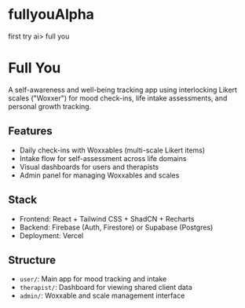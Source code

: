 # fullyouAlpha
first try ai> full you
# Full You

A self-awareness and well-being tracking app using interlocking Likert scales ("Woxxer") for mood check-ins, life intake assessments, and personal growth tracking.

## Features

- Daily check-ins with Woxxables (multi-scale Likert items)
- Intake flow for self-assessment across life domains
- Visual dashboards for users and therapists
- Admin panel for managing Woxxables and scales

## Stack

- Frontend: React + Tailwind CSS + ShadCN + Recharts
- Backend: Firebase (Auth, Firestore) or Supabase (Postgres)
- Deployment: Vercel

## Structure

- `user/`: Main app for mood tracking and intake
- `therapist/`: Dashboard for viewing shared client data
- `admin/`: Woxxable and scale management interface
